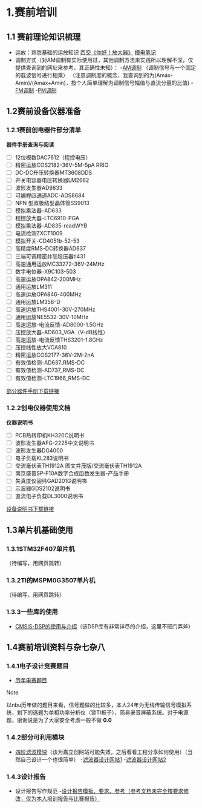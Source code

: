 # 1.赛前培训
## 1.1 赛前理论知识梳理
- 运放：熟悉基础的运放知识
[西交《你好！放大器》](https://ycnsiyj25rbf.feishu.cn/record/O5WMrARGpeajcZcYnSTcFt5Pndk)
[模电笔记](https://shiranui1120.github.io/Orange.github.io/post/mo-dian-bi-ji.html)
- 调制方式（对AM调制有实际使用过，其他调制方法未实践所以理解不深，仅提供查询到的网址来参考，其正确性未知）：
-[AM调制](https://zhuanlan.zhihu.com/p/644732273) （调制信号与一个固定的载波信号进行相乘）
（注意调制度的概念，我查询到的为(Amax-Amin)/(Amax+Amin)，按个人简单理解为调制信号幅值与直流分量的比值)
-[FM调制](https://blog.csdn.net/weixin_66634995/article/details/135971957)
-[PM调制](https://blog.csdn.net/m0_37803477/article/details/131796491?ops_request_misc=%257B%2522request%255Fid%2522%253A%2522dbe12aa679d2fe3b9010dd51308f6230%2522%252C%2522scm%2522%253A%252220140713.130102334..%2522%257D&request_id=dbe12aa679d2fe3b9010dd51308f6230&biz_id=0&utm_medium=distribute.pc_search_result.none-task-blog-2~all~sobaiduend~default-1-131796491-null-null.142^v102^pc_search_result_base2&utm_term=PM%E8%B0%83%E5%88%B6&spm=1018.2226.3001.4187)
## 1.2赛前设备仪器准备
### 1.2.1赛前创电器件部分清单
  **器件手册查询与阅读**
- [ ] 12位模数DAC7612（程控电压）                     
- [ ] 精密运放COS2182-36V-5M-5pA RRIO
- [ ] DC-DC升压转换器MT3608DDS
- [ ] 开关电容器电压转换器LM2662
- [ ] 波形发生器AD9833
- [ ] 可编程四通道ADC-ADS8684
- [ ] NPN 型双极结型晶体管SS9013
- [ ] 模拟乘法器-AD633
- [ ] 程控放大器-LTC6910-PGA
- [ ] 模拟乘法器-AD835-readWYB
- [ ] 电流检测ZXCT1009
- [ ] 模拟开关-CD4051b-52-53
- [ ] 高精度RMS-DC转换器AD637
- [ ] 三端可调精密并联稳压器tl431
- [ ] 高速通用运放MC33272-36V-24MHz 
- [ ] 数字电位器-X9C103-503
- [ ] 高速运放OPA842-200MHz 
- [ ] 通用运放LM311
- [ ] 高速运放OPA846-400MHz 
- [ ] 通用运放LM358-D
- [ ] 高速运放THS4001-30V-270MHz
- [ ] 通用运放NE5532-30V-10MHz
- [ ] 高速运放-电流反馈-AD8000-1.5GHz
- [ ] 压控放大器-AD603_VGA（V-dB线性）
- [ ] 高速运放-电流反馈THS3201-1.8GHz
- [ ] 压控线性放大VCA810
- [ ] 精密运放COS2177-36V-2M-2nA 
- [ ] 有效值检测-AD637_RMS-DC
- [ ] 有效值检测-AD737_RMS-DC
- [ ] 有效值检测-LTC1966_RMS-DC

[部分器件手册下载链接](https://ycnsiyj25rbf.feishu.cn/wiki/Q2y6wSN0PiJ85NkRLdqczMM8nzh#share-TyRodUH6joHCC8xl4JHcO3pYnNg)
### 1.2.2创电仪器使用文档
  **仪器说明书**
- [ ] PCB热转印机KH320C说明书                     
- [ ] 波形发生器AFG-2225中文说明书
- [ ] 波形发生器DG4000
- [ ] 电子负载KL283说明书
- [ ] 交流毫伏表TH1912A 图文并茂版/交流毫伏表TH1912A
- [ ] 南京盛普SP-F10A数字合成函数发生器-产品手册
- [ ] 失真度仪固纬GAD201G说明书
- [ ] 示波器GDS2102说明书
- [ ] 直流电子负载DL3000说明书

[设备说明书下载链接](https://ycnsiyj25rbf.feishu.cn/wiki/Q2y6wSN0PiJ85NkRLdqczMM8nzh#share-KgYmdyMhtoeMnRxHF37cKVQgnwc)
## 1.3单片机基础使用
### 1.3.1STM32F407单片机
（待编写，用网页跳转）
### 1.3.2TI的MSPM0G3507单片机
（待编写，用网页跳转）
### 1.3.3一些库的使用
- [CMSIS-DSP的使用与介绍](https://arm-software.github.io/CMSIS-DSP)（该DSP库有非常详尽的介绍，这里不班门弄斧）
## 1.4赛前培训资料与杂七杂八
### 1.4.1电子设计竞赛题目
- [历年电赛题目](https://ycnsiyj25rbf.feishu.cn/wiki/Q2y6wSN0PiJ85NkRLdqczMM8nzh#share-CI6AdtCQSocEEsxYcjEcTTZ3nJe)
> [!NOTE]
> 以nbu历年做的题目来看，信号题做的比较多，本人24年为无线传输信号模拟系统，剩下的选题为单相功率分析仪（锁TI板子），简易录音屏蔽系统。对于电源题，谢谢说是为了大家安全考虑一般不做   **0.0**

### 1.4.2部分可利用模块
- [四阶滤波模块](https://pro.lceda.cn/editor#id=49eefc964ec04ce0b8576046c6b25045,tab=*ceafd680bea84109a16f879c25358e70@49eefc964ec04ce0b8576046c6b25045)（该为嘉立创网站可能失效，之后看看工程分享如何使用）（当然自己设计一个也很简单）
-[滤波器设计网站1](https://tools.analog.com/cn/filterwizard/)     -[滤波器设计网站2](https://webench.ti.com/filter-design-tool/filter-type)
### 1.4.3设计报告
- 设计报告写作规范
-[设计报告模板、要求、参考（参考文档未完全按要求修改，仅为本人培训报告与比赛报告）](https://ycnsiyj25rbf.feishu.cn/wiki/Q2y6wSN0PiJ85NkRLdqczMM8nzh#share-FIRRd0cTrobo3uxzYAQcRQRXnTb)
